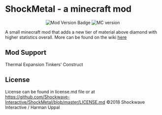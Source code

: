 # ShockMetal - a minecraft mod
<p align="center">
  <img src=https://img.shields.io/badge/Mod%20Version%20-1.0.1-blue.svg alt="Mod Version Badge" />
  <img src=https://img.shields.io/badge/Minecraft-1.12.2-green.svg alt="MC version" />
</p>

A small minecraft mod that adds a new tier of material above diamond with higher statistics overall. More can be found on the wiki <a href=https://github.com/Shockwave-Interactive/ShockMetal/wiki > here </a>


## Mod Support
Thermal Expansion
Tinkers' Construct

## License
License can be found in license.md file or at https://github.com/Shockwave-Interactive/ShockMetal/blob/master/LICENSE.md
©2018 Shockwave Interactive / Harman Uppal
